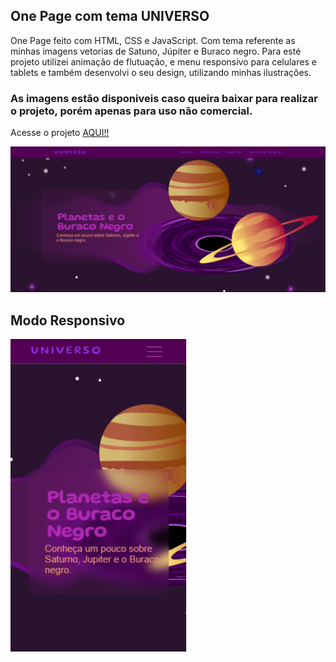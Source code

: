 ## One Page com tema UNIVERSO ##

One Page feito com HTML, CSS e JavaScript. Com tema referente as minhas imagens 
vetorias de Satuno, Júpiter e Buraco negro.
Para esté projeto utilizei animação de flutuação, e menu responsivo para celulares e tablets e também  desenvolvi o seu design, utilizando minhas ilustrações.  
### As imagens estão disponiveis caso queira baixar para realizar o projeto, porém apenas para uso não comercial. ###
Acesse o projeto <a href="https://crislainepaula.github.io/LandingPage-Pandoro/">AQUI!!</a>


<img src="imagens/Screenshot_1.png">

## Modo Responsivo ##

<img src="imagens/Screenshot_2.png">
